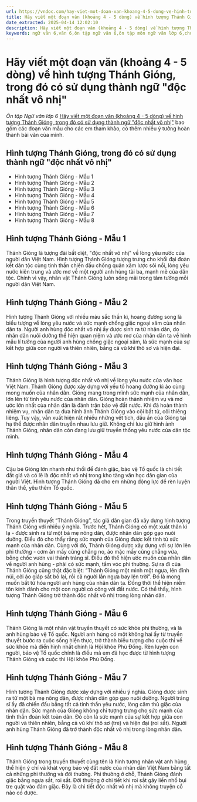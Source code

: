 ```yaml
---
url: https://vndoc.com/hay-viet-mot-doan-van-khoang-4-5-dong-ve-hinh-tuong-thanh-giong-trong-do-co-su-dung-thanh-ngu-doc-nhat-vo-nhi-264623
title: Hãy viết một đoạn văn (khoảng 4 - 5 dòng) về hình tượng Thánh Gióng, trong đó có sử dụng thành ngữ "độc nhất vô nhị" - Ôn tập Ngữ văn lớp 6 - VnDoc.com
date_extracted: 2025-04-14 12:02:10
description: Hãy viết một đoạn văn (khoảng 4 - 5 dòng) về hình tượng Thánh Gióng, trong đó có sử dụng thành ngữ "độc nhất vô nhị" được VnDoc sưu tầm và giới thiệu tới các em học sinh cùng quý phụ huynh tham khảo chuẩn bị tốt cho bài giảng sắp tới đây.
keywords: ngữ văn 6,văn 6,ôn tập ngữ văn 6,ôn tập môn ngữ văn lớp 6,chuyên đề ngữ văn 6,bài tập trắc nghiệm văn 6,trắc nghiệm ngữ văn 6,Hãy viết một đoạn văn (khoảng 4 - 5 dòng) về hình tượng Thánh Gióng,trong đó có sử dụng thành ngữ "độc nhất vô nhị",viết đoạn văn 5 7 câu về thánh gióng ngắn gọn
---
```


# Hãy viết một đoạn văn \(khoảng 4 - 5 dòng\) về hình tượng Thánh Gióng, trong đó có sử dụng thành ngữ "độc nhất vô nhị"
_Ôn tập Ngữ văn lớp 6_
[Hãy viết một đoạn văn \(khoảng 4 - 5 dòng\) về hình tượng Thánh Gióng, trong đó có sử dụng thành ngữ "độc nhất vô nhị"](<https://vndoc.com/hay-viet-mot-doan-van-khoang-4-5-dong-ve-hinh-tuong-thanh-giong-trong-do-co-su-dung-thanh-ngu-doc-nhat-vo-nhi-264623>) bao gồm các đoạn văn mẫu cho các em tham khảo, có thêm nhiều ý tưởng hoàn thành bài văn của mình.
## Hình tượng Thánh Gióng, trong đó có sử dụng thành ngữ "độc nhất vô nhị"
  * Hình tượng Thánh Gióng - Mẫu 1
  * Hình tượng Thánh Gióng - Mẫu 2
  * Hình tượng Thánh Gióng - Mẫu 3
  * Hình tượng Thánh Gióng - Mẫu 4
  * Hình tượng Thánh Gióng - Mẫu 5
  * Hình tượng Thánh Gióng - Mẫu 6
  * Hình tượng Thánh Gióng - Mẫu 7
  * Hình tượng Thánh Gióng - Mẫu 8

## **Hình tượng Thánh Gióng - Mẫu 1**
Thánh Gióng là tượng đài bất diệt, "độc nhất vô nhị" về lòng yêu nước của người dân Việt Nam. Hình tượng Thánh Gióng tượng trưng cho khối đại đoàn kết dân tộc cùng tinh thần chiến đấu chống quân xâm lược sôi nổi, lòng yêu nước kiên trung và ước mơ về một người anh hùng tài ba, mạnh mẽ của dân tộc. Chính vì vậy, nhân vật Thánh Gióng luôn sống mãi trong tâm tưởng mỗi người dân Việt Nam.
## Hình tượng Thánh Gióng - Mẫu 2
Hình tượng Thánh Gióng với nhiều màu sắc thần kì, hoang đường song là biểu tượng về lòng yêu nước và sức mạnh chống giặc ngoại xâm của nhân dân ta. Người anh hùng độc nhất vô nhị ấy được sinh ra từ nhân dân, do nhân dân nuôi dưỡng thể hiện quan niệm và ước mơ của nhân dân ta về hình mẫu lí tưởng của người anh hùng chống giặc ngoại xâm, là sức mạnh của sự kết hợp giữa con người và thiên nhiên, bằng cả vũ khí thô sơ và hiện đại.
## Hình tượng Thánh Gióng - Mẫu 3
Thánh Gióng là hình tượng độc nhất vô nhị về lòng yêu nước của văn học Việt Nam. Thánh Gióng được xây dựng với yếu tố hoang đường kì ảo cùng mong muốn của nhân dân. Gióng mang trong mình sức mạnh của nhân dân, lớn lên từ tình yêu nước của nhân dân. Gióng hoàn thành nhiệm vụ và mơ ước lớn nhất của nhân dân là đánh trận bảo vệ đất nước. Khi đã hoàn thành nhiệm vụ, nhân dân ta đưa hình ảnh Thánh Gióng vào cõi bất tử, cõi thiêng liêng. Tuy vậy, vẫn xuất hiện rất nhiều những vết tích, dấu ấn của Gióng tại hạ thế được nhân dân truyền nhau lưu giữ. Không chỉ lưu giữ hình ảnh Thánh Gióng, nhân dân còn đang lưu giữ truyền thống yêu nước của dân tộc mình.
## **Hình tượng Thánh Gióng - Mẫu 4**
Cậu bé Gióng lớn nhanh như thổi để đánh giặc, bảo vệ Tổ quốc là chi tiết đắt giá và có lẽ là độc nhất vô nhị trong kho tàng văn học dân gian của người Việt. Hình tượng Thánh Gióng đã cho em những động lực để rèn luyện thân thể, yêu thêm Tổ quốc.
## **Hình tượng Thánh Gióng - Mẫu 5**
Trong truyền thuyết “Thánh Gióng”, tác giả dân gian đã xây dựng hình tượng Thánh Gióng với nhiều ý nghĩa. Trước hết, Thánh Gióng có một xuất thân kì lạ - được sinh ra từ một bà mẹ nông dân, được nhân dân góp gạo nuôi dưỡng. Điều đó cho thấy rằng sức mạnh của Gióng được kết tinh từ sức mạnh của nhân dân. Cùng với đó, Thánh Gióng được xây dựng với sự lớn lên phi thường - cơm ăn mấy cũng chẳng no, áo mặc mấy cũng chẳng vừa, bỗng chốc vươn vai thành tráng sĩ. Điều đó thể hiện ước muốn của nhân dân về người anh hùng - phải có sức mạnh, tầm vóc phi thường. Sự ra đi của Thánh Gióng cũng thật đặc biệt: “Thánh Gióng một mình một ngựa, lên đỉnh núi, cởi áo giáp sắt bỏ lại, rồi cả người lẫn ngựa bay lên trời”. Đó là mong muốn bất tử hóa người anh hùng của nhân dân ta. Đồng thời thể hiện niềm tôn kính dành cho một con người có công với đất nước. Có thể thấy, hình tượng Thánh Gióng trở thành độc nhất vô nhị trong lòng nhân dân.
## **Hình tượng Thánh Gióng - Mẫu 6**
Thánh Gióng là một nhân vật truyền thuyết có sức khỏe phi thường, và là anh hùng bảo vệ Tổ quốc. Người anh hùng có một không hai ấy từ truyền thuyết bước ra cuộc sống hiện thực, trở thành biểu tượng cho cuộc thi về sức khỏe mà điển hình nhất chính là Hội khỏe Phù Đổng. Rèn luyện con người, bảo vệ Tổ quốc chính là điều mà em đã học được từ hình tượng Thánh Gióng và cuộc thi Hội khỏe Phù Đổng.
## **Hình tượng Thánh Gióng - Mẫu 7**
Hình tượng Thánh Gióng được xây dựng với nhiều ý nghĩa. Gióng được sinh ra từ một bà mẹ nông dân, được nhân dân góp gạo nuôi dưỡng. Người tráng sĩ ấy đã chiến đấu bằng tất cả tinh thần yêu nước, lòng căm thù giặc của nhân dân. Sức mạnh của Gióng không chỉ tượng trưng cho sức mạnh của tinh thần đoàn kết toàn dân. Đó còn là sức mạnh của sự kết hợp giữa con người và thiên nhiên, bằng cả vũ khí thô sơ \(tre\) và hiện đại \(roi sắt\). Người anh hùng Thánh Gióng đã trở thành độc nhất vô nhị trong lòng nhân dân.
## **Hình tượng Thánh Gióng - Mẫu 8**
Thánh Gióng trong truyền thuyết cùng tên là hình tượng nhân vật anh hùng thể hiện ý chí và khát vọng bảo vệ đất nước của nhân dân Việt Nam bằng tất cả những phi thường và đời thường. Phi thường ở chỗ, Thánh Gióng đánh giặc bằng ngựa sắt, roi sắt. Đời thường ở chi tiết khi roi sắt gãy liền nhổ bụi tre quật vào đám giặc. Đây là chi tiết độc nhất vô nhị mà không truyện cổ nào có được.

